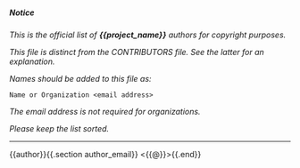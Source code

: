 ##### Notice

*This is the official list of **{{project_name}}** authors for copyright
purposes.*

*This file is distinct from the CONTRIBUTORS file. See the latter for an
explanation.*

*Names should be added to this file as:*

	Name or Organization <email address>

*The email address is not required for organizations.*

*Please keep the list sorted.*

***

{{author}}{{.section author_email}} <{{@}}>{{.end}}


